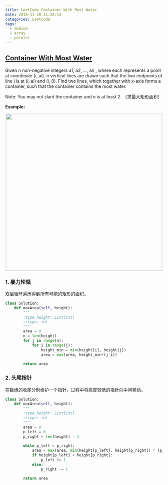 ```yaml
---
title: LeetCode_Container With Most Water
date: 2018-11-28 11:20:13
categories: LeetCode
tags: 
  - medium
  - array
  - pointer
---
```


## [Container With Most Water](https://leetcode.com/problems/container-with-most-water/)

Given n non-negative integers a1, a2, ..., an , where each represents a point at coordinate (i, ai). n vertical lines are drawn such that the two endpoints of line i is at (i, ai) and (i, 0). Find two lines, which together with x-axis forms a container, such that the container contains the most water.

Note: You may not slant the container and n is at least 2.
（求最大矩形面积）

<!--more-->

**Example:** 

<div align=center>
	<img src="/images/leetcode_11.png" width = "500" align=center/>
</div>


### 1. 暴力轮循
双层循环遍历得到所有可能的矩形的面积。

```python
class Solution:
    def maxArea(self, height):
        """
        :type height: List[int]
        :rtype: int
        """
        area = 0
        n = len(height)
        for j in range(n):
            for i in range(j):
                height_min = min(height[i], height[j])
                area = max(area, height_min*(j-i))
                
        return area
```

### 2. 头尾指针
在数组的收尾分别维护一个指针，过程中将高度较低的指针向中间移动。

```python
class Solution:
    def maxArea(self, height):
        """
        :type height: List[int]
        :rtype: int
        """
        area = 0
        p_left = 0
        p_right = len(height) - 1
        
        while p_left < p_right:
            area = max(area, min(height[p_left], height[p_right]) * (p_right - p_left))
            if height[p_left] < height[p_right]:
                p_left += 1
            else:
                p_right -= 1
                
        return area
```